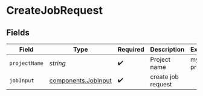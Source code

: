# CreateJobRequest


## Fields

| Field                                                      | Type                                                       | Required                                                   | Description                                                | Example                                                    |
| ---------------------------------------------------------- | ---------------------------------------------------------- | ---------------------------------------------------------- | ---------------------------------------------------------- | ---------------------------------------------------------- |
| `projectName`                                              | *string*                                                   | :heavy_check_mark:                                         | Project name                                               | my-project                                                 |
| `jobInput`                                                 | [components.JobInput](../../models/components/jobinput.md) | :heavy_check_mark:                                         | create job request                                         |                                                            |